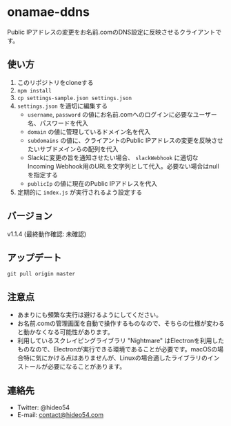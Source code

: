 # onamae-ddns

Public IPアドレスの変更をお名前.comのDNS設定に反映させるクライアントです。

## 使い方

1. このリポジトリをcloneする
2. `npm install`
3. `cp settings-sample.json settings.json`
4. `settings.json` を適切に編集する
    * `username`, `password` の値にお名前.comへのログインに必要なユーザー名、パスワードを代入
    * `domain` の値に管理しているドメイン名を代入
    * `subdomains` の値に、クライアントのPublic IPアドレスの変更を反映させたいサブドメインらの配列を代入
    * Slackに変更の旨を通知させたい場合、 `slackWebhook` に適切なIncoming Webhook用のURLを文字列として代入。必要ない場合はnullを指定する
    * `publicIp` の値に現在のPublic IPアドレスを代入
5. 定期的に `index.js` が実行されるよう設定する

## バージョン

v1.1.4 (最終動作確認: 未確認)

## アップデート

`git pull origin master`

## 注意点

* あまりにも頻繁な実行は避けるようにしてください。
* お名前.comの管理画面を自動で操作するものなので、そちらの仕様が変わると動かなくなる可能性があります。
* 利用しているスクレイピングライブラリ "Nightmare" はElectronを利用したものなので、Electronが実行できる環境であることが必要です。macOSの場合特に気にかける点はありませんが、Linuxの場合適したライブラリのインストールが必要になることがあります。

## 連絡先

* Twitter: @hideo54
* E-mail: contact@hideo54.com
